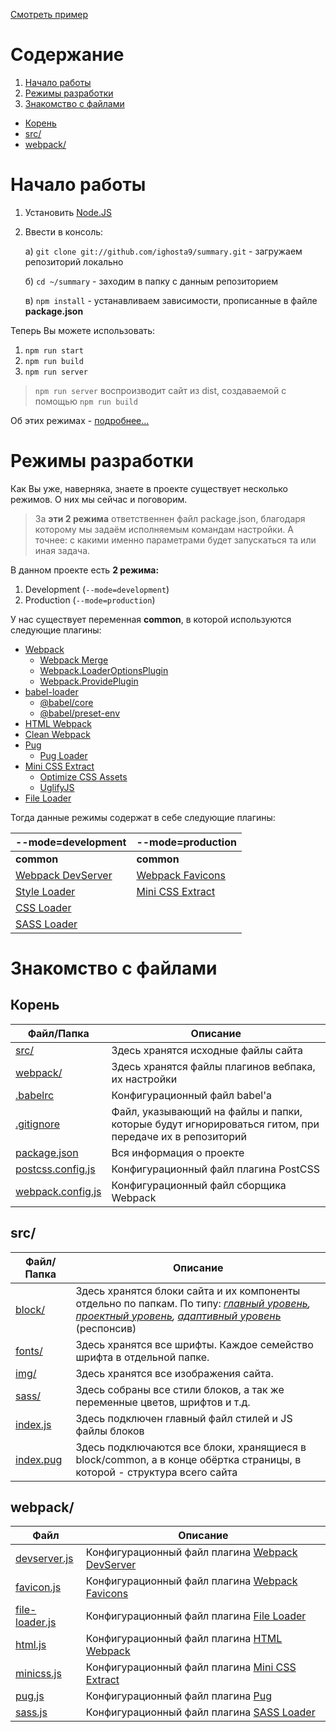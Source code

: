 [Cмотреть пример](https://ighosta9.github.io/Summary/)

Содержание
===

1. [Начало работы](#Начало-работы)
2. [Режимы разработки](#Режимы-разработки)
3. [Знакомство с файлами](#Знакомство-с-файлами)
  * [Корень](#Корень)
  * [src/](#src/)
  * [webpack/](#webpack/)


Начало работы
===

1. Установить [Node.JS](https://nodejs.org/en/)
2. Ввести в консоль: 
   
   а) `git clone git://github.com/ighosta9/summary.git` - загружаем репозиторий локально

   б) `cd ~/summary` - заходим в папку с данным репозиторием

   в) `npm install` - устанавливаем зависимости, прописанные в файле **package.json**

Теперь Вы можете использовать:
1. `npm run start`
2. `npm run build`
3. `npm run server`

> `npm run server` воспроизводит сайт из dist, создаваемой с помощью `npm run build`

Об этих режимах - [подробнее...](#Режимы-разработки)

Режимы разработки
===

Как Вы уже, наверняка, знаете в проекте существует несколько режимов. О них мы сейчас и поговорим.

> За **эти 2 режима** ответственнен файл package.json, благодаря которому мы задаём исполняемым командам настройки. А точнее: с какими именно параметрами будет запускаться та или иная задача.

В данном проекте есть **2 режима:**
1. Development (`--mode=development`)
2. Production (`--mode=production`)

У нас существует переменная **common**, в которой используются следующие плагины:

- [Webpack](https://webpack.js.org)
  - [Webpack Merge](https://webpack.js.org/guides/production/)
  - [Webpack.LoaderOptionsPlugin](https://webpack.js.org/plugins/loader-options-plugin)
  - [Webpack.ProvidePlugin](https://webpack.js.org/plugins/provide-plugin/)
- [babel-loader](https://babeljs.io/docs/en/)
  - [@babel/core](https://babeljs.io/docs/en/babel-core)
  - [@babel/preset-env](https://babeljs.io/docs/en/babel-preset-env)
- [HTML Webpack](https://webpack.js.org/plugins/html-webpack-plugin)
- [Clean Webpack](https://github.com/johnagan/clean-webpack-plugin)
- [Pug](https://pugjs.org)
  - [Pug Loader](https://github.com/pugjs/pug-loader)
- [Mini CSS Extract](https://webpack.js.org/plugins/mini-css-extract-plugin/)
  - [Optimize CSS Assets](https://webpack.js.org/plugins/mini-css-extract-plugin/)
  - [UglifyJS](https://github.com/webpack-contrib/uglifyjs-webpack-plugin)
- [File Loader](https://webpack.js.org/loaders/file-loader)


Тогда данные режимы содержат в себе следующие плагины:

| --mode=development | --mode=production |
| -- | -- |
| **common** | **common** |
| [Webpack DevServer](https://webpack.js.org/configuration/dev-server) | [Webpack Favicons](https://github.com/jantimon/favicons-webpack-plugin) |
| [Style Loader](https://webpack.js.org/loaders/style-loader) | [Mini CSS Extract](https://webpack.js.org/plugins/mini-css-extract-plugin/) |
| [CSS Loader](https://webpack.js.org/loaders/css-loader) | |
| [SASS Loader](https://webpack.js.org/loaders/sass-loader) | |

Знакомство с файлами
===

Корень
---

| Файл/Папка | Описание |
| - | - |
| [src/](https://github.com/ighosta9/Summary/tree/master/src) | Здесь хранятся исходные файлы сайта |
| [webpack/](https://github.com/ighosta9/Summary/tree/master/webpack) | Здесь хранятся файлы плагинов вебпака, их настройки |
| [.babelrc](https://github.com/ighosta9/Summary/blob/master/.babelrc) | Конфигурационный файл babel'а |
| [.gitignore](https://github.com/ighosta9/Summary/blob/master/.gitignore) | Файл, указывающий на файлы и папки, которые будут игнорироваться гитом, при передаче их в репозиторий |
| [package.json](https://github.com/ighosta9/Summary/blob/master/package.json) | Вся информация о проекте |
| [postcss.config.js](https://github.com/ighosta9/Summary/blob/master/postcss.config.js) | Конфигурационный файл плагина PostCSS |
| [webpack.config.js](https://github.com/ighosta9/Summary/blob/master/webpack.config.js) | Конфигурационный файл сборщика Webpack |

src/
---

| Файл/Папка | Описание |
| - | - |
| [block/](https://github.com/ighosta9/Summary/tree/master/src) | Здесь хранятся блоки сайта и их компоненты отдельно по папкам. По типу: *[главный уровень](https://github.com/ighosta9/Summary/tree/master/src/block/common), [проектный уровень](https://github.com/ighosta9/Summary/tree/master/src/block/project), [адаптивный уровень](https://github.com/ighosta9/Summary/tree/master/src/block/breakpoint)* (респонсив) |
| [fonts/](https://github.com/ighosta9/Summary/tree/master/src/fonts) | Здесь хранятся все шрифты. Каждое семейство шрифта в отдельной папке. |
| [img/](https://github.com/ighosta9/Summary/tree/master/src/img) | Здесь хранятся все изображения сайта. |
| [sass/](https://github.com/ighosta9/Summary/tree/master/src/sass) | Здесь собраны все стили блоков, а так же переменные цветов, шрифтов и т.д. |
| [index.js](https://github.com/ighosta9/Summary/blob/master/src/index.js) | Здесь подключен главный файл стилей и JS файлы блоков |
| [index.pug](https://github.com/ighosta9/Summary/blob/master/src/index.pug) | Здесь подключаются все блоки, хранящиеся в block/common, а в конце обёртка страницы, в которой - структура всего сайта |

webpack/
---

| Файл | Описание |
| - | - |
| [devserver.js](https://github.com/ighosta9/Summary/blob/master/webpack/devserver.js) | Конфигурационный файл плагина [Webpack DevServer](https://webpack.js.org/configuration/dev-server) |
| [favicon.js](https://github.com/ighosta9/Summary/blob/master/webpack/favicon.js) | Конфигурационный файл плагина [Webpack Favicons](https://github.com/jantimon/favicons-webpack-plugin) |
| [file-loader.js](https://github.com/ighosta9/Summary/blob/master/webpack/file-loader.js) | Конфигурационный файл плагина [File Loader](https://webpack.js.org/loaders/file-loader) |
| [html.js](https://github.com/ighosta9/Summary/blob/master/webpack/html.js) | Конфигурационный файл плагина [HTML Webpack](https://webpack.js.org/plugins/html-webpack-plugin) |
| [minicss.js](https://github.com/ighosta9/Summary/blob/master/webpack/minicss.js) | Конфигурационный файл плагина [Mini CSS Extract](https://webpack.js.org/plugins/mini-css-extract-plugin/) |
| [pug.js](https://github.com/ighosta9/Summary/blob/master/webpack/pug.js) | Конфигурационный файл плагина [Pug](https://pugjs.org) |
| [sass.js](https://github.com/ighosta9/Summary/blob/master/webpack/sass.js) | Конфигурационный файл плагина [SASS Loader](https://webpack.js.org/loaders/sass-loader) |
